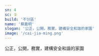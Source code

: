 ```yaml
---
sn: 4
sc: ②
build: '不分區'
name: '蔡嘉明'
slogan: '公正，公開，務實，建構安全和諧的家園'
image: '/cai-jia-ming.png'
---
```

公正，公開，務實，建構安全和諧的家園
